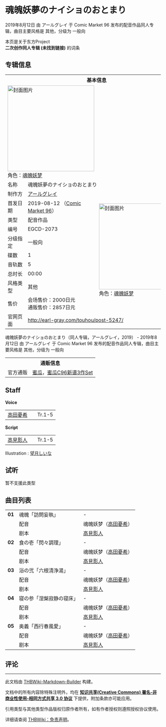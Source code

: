 # 魂魄妖夢のナイショのおとまり

<!-- source html: G:\repos\THBWiki-Markdown-Builder\THBWikiMarkdown\Temp\main\0\0a\ns0%3A%E9%AD%82%E9%AD%84%E5%A6%96%E5%A4%A2%E3%81%AE%E3%83%8A%E3%82%A4%E3%82%B7%E3%83%A7%E3%81%AE%E3%81%8A%E3%81%A8%E3%81%BE%E3%82%8A.html -->

2019年8月12日 由 アールグレイ 于 Comic Market 96 发布的配音作品同人专辑，曲目主要风格是 其他，分级为 一般向

本页是关于东方Project  
 **二次创作同人专辑 (未找到链接)** 的词条

## 专辑信息

<table><tbody><tr><th colspan="3">基本信息</th></tr><tr><td class="cover-artwork-mobile" colspan="2"><a href="./文件-魂魄妖夢のナイショのおとまり封面.jpg.md" class="image" title="封面图片"><img alt="封面图片" src="https://upload.thwiki.cc/thumb/a/a4/%E9%AD%82%E9%AD%84%E5%A6%96%E5%A4%A2%E3%81%AE%E3%83%8A%E3%82%A4%E3%82%B7%E3%83%A7%E3%81%AE%E3%81%8A%E3%81%A8%E3%81%BE%E3%82%8A%E5%B0%81%E9%9D%A2.jpg/280px-%E9%AD%82%E9%AD%84%E5%A6%96%E5%A4%A2%E3%81%AE%E3%83%8A%E3%82%A4%E3%82%B7%E3%83%A7%E3%81%AE%E3%81%8A%E3%81%A8%E3%81%BE%E3%82%8A%E5%B0%81%E9%9D%A2.jpg" decoding="async" loading="lazy" width="280" height="277" srcset="https://upload.thwiki.cc/thumb/a/a4/%E9%AD%82%E9%AD%84%E5%A6%96%E5%A4%A2%E3%81%AE%E3%83%8A%E3%82%A4%E3%82%B7%E3%83%A7%E3%81%AE%E3%81%8A%E3%81%A8%E3%81%BE%E3%82%8A%E5%B0%81%E9%9D%A2.jpg/420px-%E9%AD%82%E9%AD%84%E5%A6%96%E5%A4%A2%E3%81%AE%E3%83%8A%E3%82%A4%E3%82%B7%E3%83%A7%E3%81%AE%E3%81%8A%E3%81%A8%E3%81%BE%E3%82%8A%E5%B0%81%E9%9D%A2.jpg 1.5x, https://upload.thwiki.cc/thumb/a/a4/%E9%AD%82%E9%AD%84%E5%A6%96%E5%A4%A2%E3%81%AE%E3%83%8A%E3%82%A4%E3%82%B7%E3%83%A7%E3%81%AE%E3%81%8A%E3%81%A8%E3%81%BE%E3%82%8A%E5%B0%81%E9%9D%A2.jpg/560px-%E9%AD%82%E9%AD%84%E5%A6%96%E5%A4%A2%E3%81%AE%E3%83%8A%E3%82%A4%E3%82%B7%E3%83%A7%E3%81%AE%E3%81%8A%E3%81%A8%E3%81%BE%E3%82%8A%E5%B0%81%E9%9D%A2.jpg 2x" data-file-width="1044" data-file-height="1031"></a><div class="cover-char">角色：<a href="./魂魄妖梦.md" title="魂魄妖梦">魂魄妖梦</a></div></td>
</tr><tr><td class="label">名称</td><td colspan="2"> 魂魄妖夢のナイショのおとまり </td></tr><tr><td class="label">制作方</td><td><a href="./アールグレイ.md" title="アールグレイ">アールグレイ</a></td><td class="cover-artwork" rowspan="10" style="min-width:280px;"><a href="./文件-魂魄妖夢のナイショのおとまり封面.jpg.md" class="image" title="封面图片"><img alt="封面图片" src="https://upload.thwiki.cc/thumb/a/a4/%E9%AD%82%E9%AD%84%E5%A6%96%E5%A4%A2%E3%81%AE%E3%83%8A%E3%82%A4%E3%82%B7%E3%83%A7%E3%81%AE%E3%81%8A%E3%81%A8%E3%81%BE%E3%82%8A%E5%B0%81%E9%9D%A2.jpg/280px-%E9%AD%82%E9%AD%84%E5%A6%96%E5%A4%A2%E3%81%AE%E3%83%8A%E3%82%A4%E3%82%B7%E3%83%A7%E3%81%AE%E3%81%8A%E3%81%A8%E3%81%BE%E3%82%8A%E5%B0%81%E9%9D%A2.jpg" decoding="async" loading="lazy" width="280" height="277" srcset="https://upload.thwiki.cc/thumb/a/a4/%E9%AD%82%E9%AD%84%E5%A6%96%E5%A4%A2%E3%81%AE%E3%83%8A%E3%82%A4%E3%82%B7%E3%83%A7%E3%81%AE%E3%81%8A%E3%81%A8%E3%81%BE%E3%82%8A%E5%B0%81%E9%9D%A2.jpg/420px-%E9%AD%82%E9%AD%84%E5%A6%96%E5%A4%A2%E3%81%AE%E3%83%8A%E3%82%A4%E3%82%B7%E3%83%A7%E3%81%AE%E3%81%8A%E3%81%A8%E3%81%BE%E3%82%8A%E5%B0%81%E9%9D%A2.jpg 1.5x, https://upload.thwiki.cc/thumb/a/a4/%E9%AD%82%E9%AD%84%E5%A6%96%E5%A4%A2%E3%81%AE%E3%83%8A%E3%82%A4%E3%82%B7%E3%83%A7%E3%81%AE%E3%81%8A%E3%81%A8%E3%81%BE%E3%82%8A%E5%B0%81%E9%9D%A2.jpg/560px-%E9%AD%82%E9%AD%84%E5%A6%96%E5%A4%A2%E3%81%AE%E3%83%8A%E3%82%A4%E3%82%B7%E3%83%A7%E3%81%AE%E3%81%8A%E3%81%A8%E3%81%BE%E3%82%8A%E5%B0%81%E9%9D%A2.jpg 2x" data-file-width="1044" data-file-height="1031"></a><div class="cover-char">角色：<a href="./魂魄妖梦.md" title="魂魄妖梦">魂魄妖梦</a></div></td>
</tr><tr><td class="label">首发日期</td><td>2019-08-12&#160;（<a href="/展会作品列表?e=Comic+Market%2396">Comic Market 96</a>）</td></tr><tr><td class="label">类型</td><td>配音作品</td></tr><tr><td class="label">编号</td><td>EGCD-2073</td></tr><tr><td class="label">分级指定</td><td>一般向</td></tr><tr><td class="label">碟数</td><td>1</td></tr><tr><td class="label">音轨数</td><td>5</td></tr><tr><td class="label">总时长</td><td>00:00</td></tr><tr><td class="label">风格类型</td><td>其他</td></tr><tr><td class="label">售价</td><td>会场售价：2000日元<br>通贩售价：2857日元</td></tr>
<tr><td class="label">官网页面</td><td colspan="2"><a rel="nofollow" class="external free" href="http://earl-gray.com/touhou/post-5247/">http://earl-gray.com/touhou/post-5247/</a></td></tr></tbody></table>

魂魄妖夢のナイショのおとまり（同人专辑，アールグレイ，2019） - 2019年8月12日 由 アールグレイ 于 Comic Market 96 发布的配音作品同人专辑，曲目主要风格是 其他，分级为 一般向
  
  

  


<table><tbody><tr><th colspan="3">通贩信息</th></tr><tr><td class="label">官方通贩</td><td colspan="2"><a rel="nofollow" class="external text" href="https://www.melonbooks.co.jp/detail/detail.php?product_id=521617">蜜瓜</a>，<a rel="nofollow" class="external text" href="https://www.melonbooks.co.jp/detail/detail.php?product_id=535661">蜜瓜C96新谱3作Set</a></td></tr></tbody></table>



## Staff
  
 **Voice**   

<table><tbody><tr><td><a href="/index.php?title=%E9%AB%98%E7%94%B0%E6%86%82%E5%B8%8C&amp;action=edit&amp;redlink=1" class="new" title="高田憂希（页面不存在）">高田憂希</a></td><td></td><td>Tr.1-5</td></tr></tbody></table>

  
 **Script**   

<table><tbody><tr><td><a href="/index.php?title=%E9%AB%98%E8%A6%8B%E5%BD%B1%E4%BA%BA&amp;action=edit&amp;redlink=1" class="new" title="高見影人（页面不存在）">高見影人</a></td><td></td><td>Tr.1-5</td></tr></tbody></table>


Illustration
: [望月しいな](./望月しいな.md)


## 试听
  
暂不支援此类型
  


## 曲目列表

<table><tbody><tr><td id="1" class="infoG"><b>01</b></td><td id="魂魄「訪問妄執」" colspan="2" class="title">魂魄「訪問妄執」<span class="thcsearchlinks"><a rel="nofollow" class="external text" href="https://cd.thwiki.cc?dub=高田憂希&amp;script=高見影人&amp;fromwiki=魂魄妖夢のナイショのおとまり"><span title="搜索相似同人曲"></span></a></span></td><td class="time">-</td></tr><tr><td class="left"></td><td class="label">配音</td><td class="text" colspan="2">魂魄妖梦（<a href="/index.php?title=%E9%AB%98%E7%94%B0%E6%86%82%E5%B8%8C&amp;action=edit&amp;redlink=1" class="new" title="高田憂希（页面不存在）">高田憂希</a>）<span class="thcsearchlinks"><a rel="nofollow" class="external text" href="https://cd.thwiki.cc?dub=高田憂希&amp;fromwiki=魂魄妖夢のナイショのおとまり"><span></span></a></span></td></tr><tr><td class="left"></td><td class="label">剧本</td><td class="text" colspan="2"><a href="/index.php?title=%E9%AB%98%E8%A6%8B%E5%BD%B1%E4%BA%BA&amp;action=edit&amp;redlink=1" class="new" title="高見影人（页面不存在）">高見影人</a><span class="thcsearchlinks"><a rel="nofollow" class="external text" href="https://cd.thwiki.cc?script=高見影人&amp;fromwiki=魂魄妖夢のナイショのおとまり"><span></span></a></span></td></tr>
<tr><td id="2" class="infoG"><b>02</b></td><td id="食の壱「閃々調理」" colspan="2" class="title">食の壱「閃々調理」<span class="thcsearchlinks"><a rel="nofollow" class="external text" href="https://cd.thwiki.cc?dub=高田憂希&amp;script=高見影人&amp;fromwiki=魂魄妖夢のナイショのおとまり"><span title="搜索相似同人曲"></span></a></span></td><td class="time">-</td></tr><tr><td class="left"></td><td class="label">配音</td><td class="text" colspan="2">魂魄妖梦（<a href="/index.php?title=%E9%AB%98%E7%94%B0%E6%86%82%E5%B8%8C&amp;action=edit&amp;redlink=1" class="new" title="高田憂希（页面不存在）">高田憂希</a>）<span class="thcsearchlinks"><a rel="nofollow" class="external text" href="https://cd.thwiki.cc?dub=高田憂希&amp;fromwiki=魂魄妖夢のナイショのおとまり"><span></span></a></span></td></tr><tr><td class="left"></td><td class="label">剧本</td><td class="text" colspan="2"><a href="/index.php?title=%E9%AB%98%E8%A6%8B%E5%BD%B1%E4%BA%BA&amp;action=edit&amp;redlink=1" class="new" title="高見影人（页面不存在）">高見影人</a><span class="thcsearchlinks"><a rel="nofollow" class="external text" href="https://cd.thwiki.cc?script=高見影人&amp;fromwiki=魂魄妖夢のナイショのおとまり"><span></span></a></span></td></tr>
<tr><td id="3" class="infoG"><b>03</b></td><td id="浴の弐「六根清浄湯」" colspan="2" class="title">浴の弐「六根清浄湯」<span class="thcsearchlinks"><a rel="nofollow" class="external text" href="https://cd.thwiki.cc?dub=高田憂希&amp;script=高見影人&amp;fromwiki=魂魄妖夢のナイショのおとまり"><span title="搜索相似同人曲"></span></a></span></td><td class="time">-</td></tr><tr><td class="left"></td><td class="label">配音</td><td class="text" colspan="2">魂魄妖梦（<a href="/index.php?title=%E9%AB%98%E7%94%B0%E6%86%82%E5%B8%8C&amp;action=edit&amp;redlink=1" class="new" title="高田憂希（页面不存在）">高田憂希</a>）<span class="thcsearchlinks"><a rel="nofollow" class="external text" href="https://cd.thwiki.cc?dub=高田憂希&amp;fromwiki=魂魄妖夢のナイショのおとまり"><span></span></a></span></td></tr><tr><td class="left"></td><td class="label">剧本</td><td class="text" colspan="2"><a href="/index.php?title=%E9%AB%98%E8%A6%8B%E5%BD%B1%E4%BA%BA&amp;action=edit&amp;redlink=1" class="new" title="高見影人（页面不存在）">高見影人</a><span class="thcsearchlinks"><a rel="nofollow" class="external text" href="https://cd.thwiki.cc?script=高見影人&amp;fromwiki=魂魄妖夢のナイショのおとまり"><span></span></a></span></td></tr>
<tr><td id="4" class="infoG"><b>04</b></td><td id="寝の参「涅槃寂静の寝床」" colspan="2" class="title">寝の参「涅槃寂静の寝床」<span class="thcsearchlinks"><a rel="nofollow" class="external text" href="https://cd.thwiki.cc?dub=高田憂希&amp;script=高見影人&amp;fromwiki=魂魄妖夢のナイショのおとまり"><span title="搜索相似同人曲"></span></a></span></td><td class="time">-</td></tr><tr><td class="left"></td><td class="label">配音</td><td class="text" colspan="2">魂魄妖梦（<a href="/index.php?title=%E9%AB%98%E7%94%B0%E6%86%82%E5%B8%8C&amp;action=edit&amp;redlink=1" class="new" title="高田憂希（页面不存在）">高田憂希</a>）<span class="thcsearchlinks"><a rel="nofollow" class="external text" href="https://cd.thwiki.cc?dub=高田憂希&amp;fromwiki=魂魄妖夢のナイショのおとまり"><span></span></a></span></td></tr><tr><td class="left"></td><td class="label">剧本</td><td class="text" colspan="2"><a href="/index.php?title=%E9%AB%98%E8%A6%8B%E5%BD%B1%E4%BA%BA&amp;action=edit&amp;redlink=1" class="new" title="高見影人（页面不存在）">高見影人</a><span class="thcsearchlinks"><a rel="nofollow" class="external text" href="https://cd.thwiki.cc?script=高見影人&amp;fromwiki=魂魄妖夢のナイショのおとまり"><span></span></a></span></td></tr>
<tr><td id="5" class="infoG"><b>05</b></td><td id="奥義「西行春風愛」" colspan="2" class="title">奥義「西行春風愛」<span class="thcsearchlinks"><a rel="nofollow" class="external text" href="https://cd.thwiki.cc?dub=高田憂希&amp;script=高見影人&amp;fromwiki=魂魄妖夢のナイショのおとまり"><span title="搜索相似同人曲"></span></a></span></td><td class="time">-</td></tr><tr><td class="left"></td><td class="label">配音</td><td class="text" colspan="2">魂魄妖梦（<a href="/index.php?title=%E9%AB%98%E7%94%B0%E6%86%82%E5%B8%8C&amp;action=edit&amp;redlink=1" class="new" title="高田憂希（页面不存在）">高田憂希</a>）<span class="thcsearchlinks"><a rel="nofollow" class="external text" href="https://cd.thwiki.cc?dub=高田憂希&amp;fromwiki=魂魄妖夢のナイショのおとまり"><span></span></a></span></td></tr><tr><td class="left"></td><td class="label">剧本</td><td class="text" colspan="2"><a href="/index.php?title=%E9%AB%98%E8%A6%8B%E5%BD%B1%E4%BA%BA&amp;action=edit&amp;redlink=1" class="new" title="高見影人（页面不存在）">高見影人</a><span class="thcsearchlinks"><a rel="nofollow" class="external text" href="https://cd.thwiki.cc?script=高見影人&amp;fromwiki=魂魄妖夢のナイショのおとまり"><span></span></a></span></td></tr></tbody></table>



## 评论




---

此文档由 [THBWiki-Markdown-Builder](https://github.com/Delsin-Yu/THBWiki-Markdown-Builder) 构建。

文档中的所有内容除特殊注明外，均在 [**知识共享(Creative Commons) 署名-非商业性使用-相同方式共享 3.0 协议**](https://creativecommons.org/licenses/by-sa/3.0/deed.zh-hans) 下提供，附加条款亦可能应用。

引用类型与其他类型作品版权归原作者所有，如有作者授权则遵照授权协议使用。

详细请查阅 [THBWiki：免责声明](https://thbwiki.cc/THBWiki:%E5%85%8D%E8%B4%A3%E5%A3%B0%E6%98%8E)。

